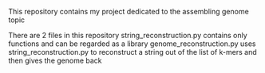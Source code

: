 This repository contains my project dedicated to the assembling genome topic

There are 2 files in this repository
    string_reconstruction.py contains only functions and can be regarded as
  a library
    genome_reconstruction.py uses string_reconstruction.py to reconstruct a
  string out of the list of k-mers and then gives the genome back
